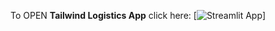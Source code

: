 To OPEN **Tailwind Logistics App** click here:
[![Streamlit App](https://sentiment-analysis-un9xnqktuagjw34rbuwk5v.streamlit.app)]